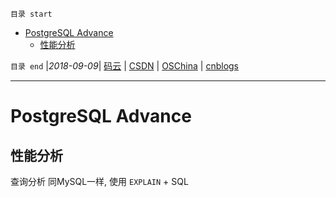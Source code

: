 `目录 start`
 
- [PostgreSQL Advance](#postgresql-advance)
    - [性能分析](#性能分析)

`目录 end` |_2018-09-09_| [码云](https://gitee.com/gin9) | [CSDN](http://blog.csdn.net/kcp606) | [OSChina](https://my.oschina.net/kcp1104) | [cnblogs](http://www.cnblogs.com/kuangcp)
****************************************
# PostgreSQL Advance


## 性能分析

查询分析 同MySQL一样, 使用 `EXPLAIN` + SQL

